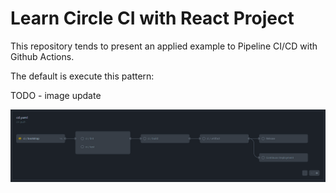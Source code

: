# Learn Circle CI with React Project

This repository tends to present an applied example to Pipeline CI/CD with Github Actions.

The default is execute this pattern:

TODO - image update

![pipeline](./imgs/pipeline.png "Pipeline")